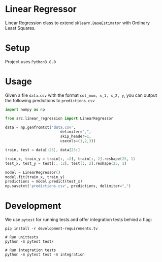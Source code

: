 # Linear Regressor

Linear Regression class to extend `sklearn.BaseEstimator` with Ordinary Least Squares.

# Setup

Project uses `Python3.8.0`

# Usage
Given a file `data.csv` with the format `col_num, x_1, x_2, y`, you can output the following predictions to `predictions.csv`

```python
import numpy as np

from src.linear_regression import LinearRegressor

data = np.genfromtxt('data.csv',
                         delimiter=",",
                         skip_header=1,
                         usecols=(1,2,3))

train, test = data[:25], data[25:]

train_x, train_y = train[:, :2], train[:, 2].reshape(25, 1)
test_x, test_y = test[:, :2], test[:, 2].reshape(25, 1)

model = LinearRegressor()
model.fit(train_x, train_y)
predictions = model.predict(test_x)
np.savetxt('predictions.csv', predictions, delimiter=",")
```

# Development

We use `pytest` for running tests and offer integration tests behind a flag:

```
pip install -r development-requirements.tv

# Run unittests
python -m pytest test/

# Run integration tests
python -m pytest test -m integration

```